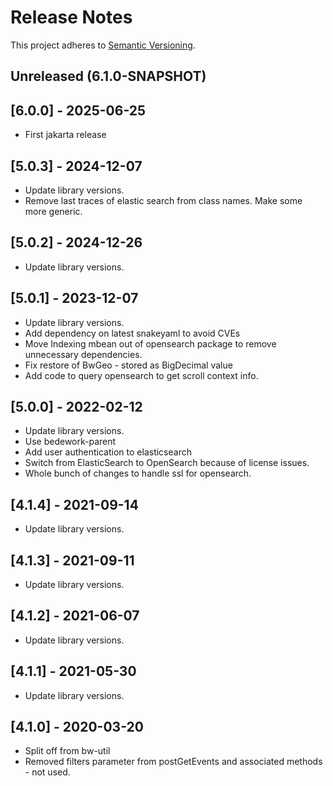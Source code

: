 # Release Notes

This project adheres to [Semantic Versioning](https://semver.org/spec/v2.0.0.html).

## Unreleased (6.1.0-SNAPSHOT)

## [6.0.0] - 2025-06-25
* First jakarta release

## [5.0.3] - 2024-12-07
* Update library versions.
* Remove last traces of elastic search from class names. Make some more generic.

## [5.0.2] - 2024-12-26
* Update library versions.

## [5.0.1] - 2023-12-07
* Update library versions.
* Add dependency on latest snakeyaml to avoid CVEs
* Move Indexing mbean out of opensearch package to remove unnecessary dependencies.
* Fix restore of BwGeo - stored as BigDecimal value
* Add code to query opensearch to get scroll context info.

## [5.0.0] - 2022-02-12
* Update library versions.
* Use bedework-parent
* Add user authentication to elasticsearch
* Switch from ElasticSearch to OpenSearch because of license issues.
* Whole bunch of changes to handle ssl for opensearch.

## [4.1.4] - 2021-09-14
* Update library versions.

## [4.1.3] - 2021-09-11
* Update library versions.

## [4.1.2] - 2021-06-07
* Update library versions.

## [4.1.1] - 2021-05-30
* Update library versions.

## [4.1.0] - 2020-03-20
* Split off from bw-util
* Removed filters parameter from postGetEvents and associated methods - not used.


